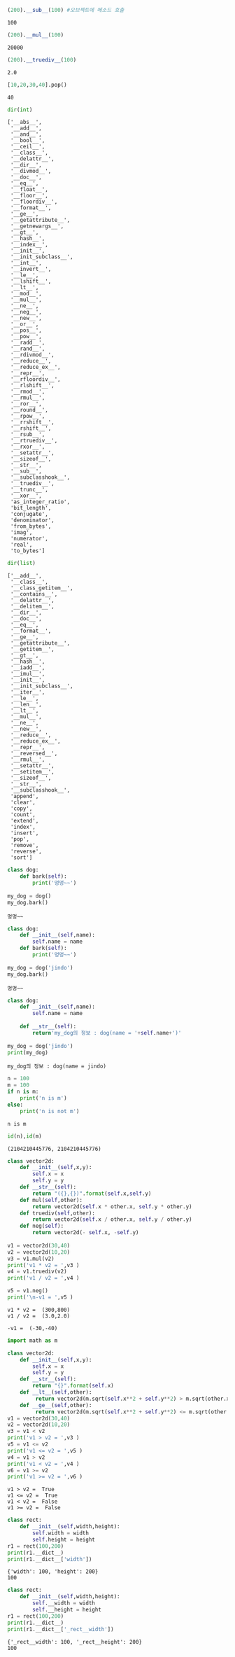 ```python
(200).__sub__(100) #오브젝트에 메소드 호출
```




    100




```python
(200).__mul__(100)
```




    20000




```python
(200).__truediv__(100)
```




    2.0




```python
[10,20,30,40].pop()
```




    40




```python
dir(int)
```




    ['__abs__',
     '__add__',
     '__and__',
     '__bool__',
     '__ceil__',
     '__class__',
     '__delattr__',
     '__dir__',
     '__divmod__',
     '__doc__',
     '__eq__',
     '__float__',
     '__floor__',
     '__floordiv__',
     '__format__',
     '__ge__',
     '__getattribute__',
     '__getnewargs__',
     '__gt__',
     '__hash__',
     '__index__',
     '__init__',
     '__init_subclass__',
     '__int__',
     '__invert__',
     '__le__',
     '__lshift__',
     '__lt__',
     '__mod__',
     '__mul__',
     '__ne__',
     '__neg__',
     '__new__',
     '__or__',
     '__pos__',
     '__pow__',
     '__radd__',
     '__rand__',
     '__rdivmod__',
     '__reduce__',
     '__reduce_ex__',
     '__repr__',
     '__rfloordiv__',
     '__rlshift__',
     '__rmod__',
     '__rmul__',
     '__ror__',
     '__round__',
     '__rpow__',
     '__rrshift__',
     '__rshift__',
     '__rsub__',
     '__rtruediv__',
     '__rxor__',
     '__setattr__',
     '__sizeof__',
     '__str__',
     '__sub__',
     '__subclasshook__',
     '__truediv__',
     '__trunc__',
     '__xor__',
     'as_integer_ratio',
     'bit_length',
     'conjugate',
     'denominator',
     'from_bytes',
     'imag',
     'numerator',
     'real',
     'to_bytes']




```python
dir(list)
```




    ['__add__',
     '__class__',
     '__class_getitem__',
     '__contains__',
     '__delattr__',
     '__delitem__',
     '__dir__',
     '__doc__',
     '__eq__',
     '__format__',
     '__ge__',
     '__getattribute__',
     '__getitem__',
     '__gt__',
     '__hash__',
     '__iadd__',
     '__imul__',
     '__init__',
     '__init_subclass__',
     '__iter__',
     '__le__',
     '__len__',
     '__lt__',
     '__mul__',
     '__ne__',
     '__new__',
     '__reduce__',
     '__reduce_ex__',
     '__repr__',
     '__reversed__',
     '__rmul__',
     '__setattr__',
     '__setitem__',
     '__sizeof__',
     '__str__',
     '__subclasshook__',
     'append',
     'clear',
     'copy',
     'count',
     'extend',
     'index',
     'insert',
     'pop',
     'remove',
     'reverse',
     'sort']




```python
class dog:
    def bark(self):
        print('멍멍~~')
        
my_dog = dog()
my_dog.bark()
```

    멍멍~~
    


```python
class dog:
    def __init__(self,name):
        self.name = name
    def bark(self):
        print('멍멍~~')
    
my_dog = dog('jindo')
my_dog.bark()
```

    멍멍~~
    


```python
class dog:
    def __init__(self,name):
        self.name = name
        
    def __str__(self):
        return'my_dog의 정보 : dog(name = '+self.name+')'
    
my_dog = dog('jindo')
print(my_dog)
```

    my_dog의 정보 : dog(name = jindo)
    


```python
n = 100
m = 100
if n is m:
    print('n is m')
else:
    print('n is not m')
```

    n is m
    


```python
id(n),id(m)
```




    (2104210445776, 2104210445776)




```python
class vector2d:
    def __init__(self,x,y):
        self.x = x
        self.y = y
    def __str__(self):
        return "({},{})".format(self.x,self.y)
    def mul(self,other):
        return vector2d(self.x * other.x, self.y * other.y)
    def truediv(self,other):
        return vector2d(self.x / other.x, self.y / other.y)
    def neg(self):
        return vector2d(- self.x, -self.y)
        
v1 = vector2d(30,40)
v2 = vector2d(10,20)
v3 = v1.mul(v2)
print('v1 * v2 = ',v3 )
v4 = v1.truediv(v2)
print('v1 / v2 = ',v4 )

v5 = v1.neg()
print('\n-v1 = ',v5 )
```

    v1 * v2 =  (300,800)
    v1 / v2 =  (3.0,2.0)
    
    -v1 =  (-30,-40)
    


```python
import math as m

class vector2d:
    def __init__(self,x,y):
        self.x = x
        self.y = y
    def __str__(self):
        return "{}".format(self.x)
    def __lt__(self,other):
         return vector2d(m.sqrt(self.x**2 + self.y**2) > m.sqrt(other.x**2 + other.y **2), self.y / other.y)
    def __ge__(self,other):
         return vector2d(m.sqrt(self.x**2 + self.y**2) <= m.sqrt(other.x**2 + other.y **2), self.y / other.y)
v1 = vector2d(30,40)
v2 = vector2d(10,20)
v3 = v1 < v2
print('v1 > v2 = ',v3 )
v5 = v1 <= v2
print('v1 <= v2 = ',v5 )
v4 = v1 > v2
print('v1 < v2 = ',v4 )
v6 = v1 >= v2
print('v1 >= v2 = ',v6 )
```

    v1 > v2 =  True
    v1 <= v2 =  True
    v1 < v2 =  False
    v1 >= v2 =  False
    


```python
class rect:
    def __init__(self,width,height):
        self.width = width
        self.height = height
r1 = rect(100,200)
print(r1.__dict__)
print(r1.__dict__['width'])
```

    {'width': 100, 'height': 200}
    100
    


```python
class rect:
    def __init__(self,width,height):
        self.__width = width
        self.__height = height
r1 = rect(100,200)
print(r1.__dict__)
print(r1.__dict__['_rect__width'])
```

    {'_rect__width': 100, '_rect__height': 200}
    100
    


```python

```
